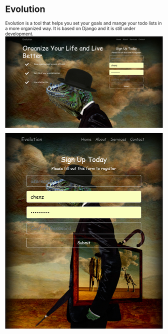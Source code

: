 # Evolution
Evolution is a tool that helps you set your goals and mange your todo lists in a more organized way. It is based on Django and it is still under development.
![alt text](
        https://github.com/VincentCloud/Evolution/blob/VincentCloud-dev/Evolution/Interface%20PC.png
      )
      
      
      
![alt text](
        https://github.com/VincentCloud/Evolution/blob/VincentCloud-dev/Evolution/Interface-mobile.png
      )
      
